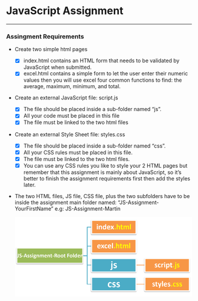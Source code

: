 # JavaScript Assignment
-----------------------


### Assingment Requirements
 * Create two simple html pages
   - [x] index.html contains an HTML form that needs to be validated by JavaScript when submitted.
   - [x] excel.html contains a simple form to let the user enter their numeric values then you will use
         excel four common functions to find: the average, maximum, minimum, and total.
 * Create an external JavaScript file: script.js
   - [x] The file should be placed inside a sub-folder named “js”.
   - [x] All your code must be placed in this file
   - [x] The file must be linked to the two html files
 * Create an external Style Sheet file: styles.css
   - [x] The file should be placed inside a sub-folder named “css”.
   - [x] All your CSS rules must be placed in this file.
   - [x] The file must be linked to the two html files.
   - [x] You can use any CSS rules you like to style your 2 HTML pages but remember that this
         assignment is mainly about JavaScript, so it’s better to finish the assignment requirements first
         then add the styles later.
 * The two HTML files, JS file, CSS file, plus the two subfolders have to be inside the assignment main
   folder named: “JS-Assignment-YourFirstName”
   e.g: JS-Assignment-Martin

   ![File structure](/img/dom.PNG)



